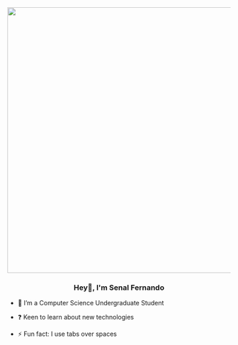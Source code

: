 <div align="center">
<img src="https://thumbs.gfycat.com/ThirdFearfulDamselfly-size_restricted.gif](https://raw.githubusercontent.com/gist/Prince-Shivaram/3ace2c813ca49546f3f5f20cd03a2d3e/raw/6058e76860d16ee29df949da3166b3653959318f/hello.gif" align="center" height="" width="600" />
</div>  
  

### <div align="center">Hey👋, I'm Senal Fernando</div>  
  

- 🌱 I’m a Computer Science Undergraduate Student  
  

- ❓ Keen to learn about new technologies  
  

- ⚡ Fun fact: I use tabs over spaces  
  

  
 
